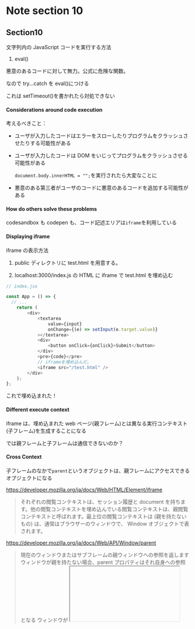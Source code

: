 # Note section 10

## Section10

文字列内の JavaScript コードを実行する方法

1. eval()

悪意のあるコードに対して無力。公式に危険な関数。

なので try...catch を eval()につける

これは setTimeout()を書かれたら対処できない

#### Considerations around code execution

考えるべきこと：

- ユーザが入力したコードはエラーをスローしたりプログラムをクラッシュさせたりする可能性がある
- ユーザが入力したコードは DOM をいじってプログラムをクラッシュさせる可能性がある

  `document.body.innerHTML = "";`を実行されたら大変なことに

- 悪意のある第三者がユーザのコードに悪意のあるコードを追加する可能性がある

#### How do others solve these problems

codesandbox も codepen も、コード記述エリアは`iframe`を利用している

#### Displaying iframe

iframe の表示方法

1. public ディレクトリに test.html を用意する。

2. localhost:3000/index.js の HTML に iframe で test.html を埋め込む

```TypeScript
// index.jsx

const App = () => {
  // ...
    return (
        <div>
            <textarea
                value={input}
                onChange={(e) => setInput(e.target.value)}
            ></textarea>
            <div>
                <button onClick={onClick}>Submit</button>
            </div>
            <pre>{code}</pre>
            // iframeを埋め込んだ。
            <iframe src="/test.html" />
        </div>
    );
};

```

これで埋め込まれた！

#### Different execute context

iframe は、埋め込まれた web ページ(親フレーム)とは異なる実行コンテキスト(子フレーム)を生成することになる

では親フレームと子フレームは通信できないのか？

#### Cross Context

子フレームのなかで`parent`というオブジェクトは、親フレームにアクセスできるオブジェクトになる

https://developer.mozilla.org/ja/docs/Web/HTML/Element/iframe

> それぞれの閲覧コンテキストは、セッション履歴と document を持ちます。他の閲覧コンテキストを埋め込んでいる閲覧コンテキストは、親閲覧コンテキストと呼ばれます。最上位の閲覧コンテキストは (親を持たないもの) は、通常はブラウザーのウィンドウで、 Window オブジェクトで表されます。

https://developer.mozilla.org/ja/docs/Web/API/Window/parent

> 現在のウィンドウまたはサブフレームの親ウィンドウへの参照を返します
> ウィンドウが親を持たない場合、parent プロパティはそれ自身への参照となる
> ウィンドウが <iframe> 、<object> 、あるいは、<frame> で読み込まれた場合、その親ウィンドウは、ウィンドウを埋め込んだ要素が存在するウィンドウとなります。

```bash
# In Dev Tools console
#
# コンテキスト最上位
$ window.a = "this is a";
$ a
> "this is a"
# コンテキストを子フレームにした
#
# windowにはアクセスできる...
$ window
> window {}
# では上位フレームで定義したwindow.aはというと
$ window.a
> undefined
# つまり、子フレームは親フレームのwindowにあくせすできない
#
# 逆に子フレームのwindowで定義したプロパティは
$ window.b = "this is b"
# コンテキストを上位フレームにして...
$ window.b
> undefined
# アクセスできない
#
# つまり、フレームごとにwindowがあることがわかる
# ----
# 子フレームから親フレームにアクセスする方法はwindow.parentを使う
# コンテキストを子フレームにして
$ parent.a
> "this is a"
# アクセスできた
#
# 逆に、親フレームから子フレームへアクセスする方法は,
# 親コンテキスト
$ document.querySelector('iframe');
# で埋め込まれているiframe要素を取得できるので
$ document.querySelector('iframe').contentWindow
> Window {}
# これでwindow.bにアクセスできる
$ document.querySelector('iframe').contentWindow.b
> "this is b"


```

ただしデフォルトの iframe の設定でフレーム間通信を許可しているから可能なのである

#### 103 Sandboxing an iframe

iframe 間通信の禁止について

通信が可能な条件 2 つ：どちらも真であるときに通信ができる

1. iframe 要素が`sandbox`プロパティを持たない,または `sandbox="allowed-same-origin"`プロパティを持つ

```HTML
<!-- sandbox属性を追加した -->
<iframe sandbox="" src="/test.html" />
```

この場合、parent を介してアクセスしようとしても`DOMException`エラーが出る

```HTML
<!-- sandbox属性を追加した -->
<iframe sandbox="allowed-same-origin" src="/test.html" />
```

2. 親ドキュメントと iFrame HTML ドキュメントをまったく同じドメイン、ポート、プロトコルから取得する場合にのみ、フレーム間の直接アクセスを実現することができる

iframe を含むページを dev tools のネットワークタブで見てみると
iframe である html ファイルは、親ファイルと同じドメイン、ポート、プロトコルから取得されているのがわかる

`https://localhost:3000`

`https://localhost:3000/test.html`

この場合、直接アクセスできる

でもたとえば iframe のほうが

`https://nothing.localhost:3000/test.html`

というように親と異なるドメインを含んだりするとアクセスできない

codesandbox でも codepen でもそれが確認できる

#### 104 how to fix iframe?

先に挙げた、考慮すべきこと 3 点について:

- ユーザが入力したコードはエラーをスローしたりプログラムをクラッシュさせたりする可能性がある

  解決済。iframe で区別した埋め込んだ HTML のなかでなら大丈夫

- ユーザが入力したコードは DOM をいじってプログラムをクラッシュさせる可能性がある

  解決済。iframe で区別した埋め込んだ HTML のなかでなら大丈夫

- 悪意のある第三者がユーザのコードに悪意のあるコードを追加する可能性がある

  解決済。iframe 間の直接アクセスを禁止すればだけど。

それでは次からは、

直接アクセスできなくなった iframe へ親コンテキストでユーザが入力した内容をどうやって反映させるのかを考える

#### 105 The Full Flow - How codepent and codesandbox work

Codepen の仕組み：

API@codepen.io

- フロントエンド：ユーザがコードを変更する
- API@codepen.io:コードをトランスパイルして
- API@codepen.io: フロントエンドへトランスパイル結果を返す
- フロントエンド：iframe がリロードされる
- フロントエンド：リロードされるので HTML と JS ファイルが要求される
  このとき iframe は異なるドメインへ HTML と JS を要求する
- API@cdpn.ioが HTML と JS を返す

以上の流れならば、フロントエンドと iframe の間で通信をしないので悪意のあるコードは排除できる

codesandbox も同様であるらしい

#### 106 Do we need seperation?

何の分離なのかというと、

フロントエンドが通信するドメインと、iframe が通信するドメインと分離する必要があるかという話

結論は、分離しない。

講義の後のほうでセキュリティについて検討することにするそうです

しばらくは、locahost ドメインで実行する限りは

codepen のような誰かのコードを盗んで実行するとかを防ぐようなセキュリティは必要ないので

そのようにするとのこと

講義の後半のほうでは localhost:4005 と localhost:4006 みたいにドメインを分離するよ

#### 107 Middle ground approach

議論：我々が作成するアプリケーションはセキュリティのために別サーバを立てるべきか？

という話。

ここ数回の講義では、

サーバを分離しないと同一オリジン問題が発生してセキュリティ上の危険があることを学習した。

つまり、同じドメイン・ポート・プロトコルから HTML を取得する場合

悪意のあるユーザによって iframe で入力したコードが親ドきゅめんとを攻撃する手段を与えてしまうのである。

なのでサーバは分離したほうがいいね。そんな話をした。

しかし我々が作成するアプリケーションはわざわざ別サーバを作成しないといけないのか？

その答えは我々が作成しているアプリケーションが実はサーバにアクセスして HTML を得ているのではなくて

実際はブラウザ内でコードを生成している点にある。

つまり localhost:3000 を使っているけど、セキュリティ上の問題を回避するために localhost:4000 とかを用意しなくてはならないのか？

という点を検討しなくてはならない。

で、講師はその面倒を回避することにした。

理由は、

iframe 内のコンテンツと親ドキュメントを分離するほかの方法があるからである。

ポイントは`sandbox`プロパティ

最終的には別サーバを立てるように作ることになるけど

しばらくは別サーバを立てない方法でアプローチする。

#### 108 iFrame with srcDoc

iframe 側でコンテンツを生成する!!

先までの話は親ドキュメントが取得した内容をサーバを通じて iframe が取得するという方法だった。

今回は srcDoc プロパティを使って iframe 側でコンテンツを生成する

具体的な方法：

コードを渡す方法：親ドキュメントで入力されたコードは iframe の srcDoc プロパティに渡す
親ドキュメントにアクセスさせない方法：sandbox プロパティは空文字を渡す

```TypeScript
// index.jsx
  return (
    <div>
      <textarea
        value={input}
        onChange={(e) => setInput(e.target.value)}
      ></textarea>
      <div>
        <button onClick={onClick}>Submit</button>
      </div>
      <pre>{code}</pre>
      <iframe srcDoc={html} />
    </div>
  );


const html = `
<h1> Local HTML Doc</h1>
`;
```

これで iframe に HTML を渡すことができた

しかしまだ親ドキュメントにアクセスできてしまう

```HTML

<iframe sandbox="" srcDoc={html} />
```

これで両方実現できた

この方法のデメリットは、local ストレージにアクセスできないことである

つまりユーザは localstorageAPI を使うことはできない

#### 109 Execution using srcDoc

srcDocs に HTML を渡す方法はわかった。

srcDocs に JavaScript を渡して実行させるには？

1. 実行したい JavaScript コードをはらんだ script 要素を渡す
2. sandbox="allow-scritps"属性を iframe に渡しておく

```TypeScript
// index.jsx
  return (
    <div>
      <textarea
        value={input}
        onChange={(e) => setInput(e.target.value)}
      ></textarea>
      <div>
        <button onClick={onClick}>Submit</button>
      </div>
      <pre>{code}</pre>
      <iframe srcDoc={html} sandbox="allow-scritps"/>
    </div>
  );


const html = `
    <script>${code}</script>
`;
```

#### 110 Execution of unescaped code

バンドルされたコードを親コンテキストで出力する分には問題なかったのに

srcDoc へ渡すと、そのモジュールが長すぎる場合とか

「そんな文字は知らん」というエラーが出る場合がある

たとえば react-dom を import しようとしてそのバンドルされたコードを srcDoc へ渡したとする

すると、

モジュールは内部的に</script>を出力しており

パーサが JavaScript がここで終了したと判断して終了した

つまり次のようにコードが生成されたことになる

```JavaScript
const html = `
    <script>
        <script></script>
    </script>
`
```

なのでモジュール内の</script>以降が余計な文字として認識されてしまうのである

これは textarea へ次のように入力しても確認できる

```JavaScript
console.log("<script></script>");
```

これが srcDoc へわたると</script>で終了したとなるから

`console.log(`ってなに？となる

ということでこれを回避する必要があるけど...

なぜか講義は解決策を示さず次に行ってしまった。

#### 111 Communication between frames

子コンテキストから親コンテキストへまたはその逆の通信を実行する

parent.postMessageならフレーム間の直接アクセスを無効にしても通信できる

https://developer.mozilla.org/ja/docs/Web/API/Window/postMessage

> 正しく使用した window.postMessage はこの制限(同一オリジンポリシー)を安全に回避するための制御された仕組みを提供します。

> 大まかには、ウィンドウが他のウィンドウへの参照を取得できる場合 ( targetWindow = window.opener など)、targetWindow.postMessage() を使って MessageEvent をそのウィンドウ上で配信することができます。受け取ったウィンドウでは必要に応じて自由にイベントを処理することができます。window.postMessage() に渡された引数 ("message") はイベントオブジェクトを通して対象のウィンドウに公開されます。

ということで、

window.postMessage()はどういうわけか同一オリジンポリシーを回避して別スクリプトと通信できる

targetWindow.postMessage()を使ってメッセージを送信して、受信側のtargetWindowはイベントリスナでそれを受信できる

Syntax:

```TypeScript
/***
 * @param {string} message - 送信するメッセージ
 * @param {string} targetOrigin - イベントを送信するウィンドウのオリジンを指定する。`*`かURIで指定する。先までの説明でいうところのtargetWindowである。
 * 
 * */ 
window.postMessage(message, targetOrigin);
```

targetOriginの注意：

> **他のウィンドウの文書がどこにあるものか知っている場合は、 * ではなく、常に特定の targetOrigin を指定してください。特定のターゲットを指定しないと、悪意のあるサイトに送信したデータが開示されてしまいます。**


受信側：

```TypeScript
window.addEventListener("message", (event) => {
  if (event.origin !== "http://example.org:8080")
    return;

  // ...
}, false);

```
`message`イベントが持つもの

- data: 送信されたメッセージを保持しているオブジェクト
- origin: 送信元のオリジン
- source: メッセージを送信したwindowオブジェクトへの参照

オリジンについて：

> ウェブコンテンツにアクセスするために使われる URL のスキーム (プロトコル)、 ホスト (ドメイン)、 ポート によって定義されます。

セキュリティ：

当然windowオリジン間で通信できる方法なので、注意事項がたくさん。


ここまでのはなし：

- srcDoc属性を使えば、親コンテキストから子コンテキストへsandboxで同一おいリジンポリシーを守ったままコードを渡すことができる

- window.postMessage()を使えば、子コンテキストから親コンテキストへmessageにコードを含めたりしてメッセージを送信できる

#### 112 Send code to iFrame

```TypeScript
// index.tsx
const App = () => {
  const ref = useRef<any>();
  const iframe = useRef<any>();
  const [input, setInput] = useState("");
  const [code, setCode] = useState("");

  const startService = async () => {
    ref.current = await esbuild.startService({
      worker: true,
      wasmURL: "https://unpkg.com/esbuild-wasm@0.8.27/esbuild.wasm",
    });
  };
  useEffect(() => {
    startService();
  }, []);

  const onClick = async () => {
    if (!ref.current) {
      return;
    }

    const result = await ref.current.build({
      entryPoints: ["index.js"],
      bundle: true,
      write: false,
      plugins: [unpkgPathPlugin(), fetchPlugin(input)],
      define: {
        "process.env.NODE_ENV": '"production"',
        global: "window",
      },
    });
    // No longer needed.
    // setCode(result.outputFiles[0].text);
    // 
    // Send code to 
    // 
    // HTMLIFrameElement.contentWindowは、
    // iframeのwindowオブジェクトを返す
    // このwindowオブジェクトを使ってiframeのドキュメントとその内部にアクセスできる
    iframe.current.contentWindow.postMessage(result.outputFiles[0].text, '*');
  };

  // event listener for message from parent document.
  const html = `
    <html>
      <head></head>
      <body>
        <div id="root"></div>
        <script>
          window.addEventListener('message', (event) => {
            eval(event.data);
          }, false);
        </script>
      </body>
    </html>
  `;


  return (
    <div>
      <textarea
        value={input}
        onChange={(e) => setInput(e.target.value)}
      ></textarea>
      <div>
        <button onClick={onClick}>Submit</button>
      </div>
      <pre>{code}</pre>
      // ref refs iframe ref.
      <iframe ref={iframe} sandbox="allow-scripts" srcDoc={html} />
    </div>
  );
};

```

要は、親コンテキストから子コンテキストへ

window.postMessage()を使って、バンドル済のコードを渡している

iframeはそのメッセージを`message`イベントリスナで受信する

親コンテキストはsubmitボタンがクリックされたら、

useRefで参照しておいたiframeのwindowContentに対してpostMessage()するので

iframeは親コンテキストからのメッセージを受信できる

これでたとえば次を親コンテキストで記述してsubmitすると...

```JavaScript
import ReactDOM from 'react-dom';

const App = <h1>Hi, there!</h1>;

ReactDOM.render(
  <App />,
  document.querySelector('#root');
);
```

期待通りに動作した！

キャッシングも働いてとっても高速なのも確認できる

#### 113 Highlighting Error

いまのところたとえば文法が間違っているコードをiframeに渡しても

iframe内には何も表示されない

- try...catchを使う
- 赤色強調表示させる

```TypeScript
// iframeの中身のhtml
  const html = `
    <html>
      <head></head>
      <body>
        <div id="root"></div>
        <script>
          window.addEventListener('message', (event) => {
            try {
              eval(event.data);
            }
            catch(err) {
              const root = document.querySelector('#root');
              root.innerHTML = '<div style="color: red;">' + err + '</div>'
            }
          }, false);
        </script>
      </body>
    </html>
  `;

```

### 114: Issues with repeat execute.

In case: `document.body.innerHTML = ""`をユーザが入力したら

iframe内のhtmlのbodyないが消える

In case: 上記のままつかってみたら

前回の変更がそのまま今回入力した内容が反映される

リセット機能を実装する必要がある

#### 115: Implement Reset

iframeのbody内のHTMLリセット機能を実装する

現在のiframeの内容を取得する方法

document.querySelector('iframe').srcDocで取得できる

なので

```TypeScript
  const onClick = async () => {
    if (!ref.current) {
      return;
    }

    // NOTE: RESET every time they submit.
    iframe.current.srcDoc = html;

    // ...

  }
```

とすれば

ユーザが`document.querySelector('body').innerHTML = ""`したあとでも

あらたにコードを書いてサブミットする限り実行を可能とする

#### 177: Warning Fixup

現状リロードするたびに警告が出る

なのでこれを解決する

